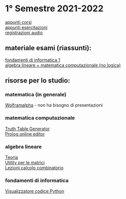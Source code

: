 # 1° Semestre 2021-2022
[appunti corsi](https://drive.google.com/drive/folders/1vxD3c678juomc8P4xPQry1CpsDwO8nm9)<br/>
[appunti esercitazioni](https://drive.google.com/drive/folders/1Q7z-zMgg9KwTbGaujarMTS3dJrdRuidA)<br/>
[registrazioni audio](https://drive.google.com/drive/folders/1-9_eJ4z39QJDtH9VE4yUMleXAF4UqJ9t)

## materiale esami (riassunti):
[fondamenti di informatica 1](https://wind-blouse-209.notion.site/Fondamenti-di-Informatica-1-8a867d523e474d6fa70648cc91dc7e2d)<br/>
[algebra lineare + matematica computazionale (no logica)](https://drive.google.com/drive/folders/1eZUHtg40yEQVZdXxwwuF7_GluB3q3TCd)

## risorse per lo studio:
### matematica (in generale)
[Wolframalpha](https://www.wolframalpha.com/) - non ha bisogno di presentazioni

### matematica computazionale
[Truth Table Generator](https://web.stanford.edu/class/cs103/tools/truth-table-tool/)<br/>
[Prolog online editor](https://swish.swi-prolog.org/)

### algebra lineare
[Teoria](https://www.lezionidimatematica.net/indici/matrici.htm)<br/>
[Utility per le matrici](https://matrixcalc.org/en/)<br/>
[Lezioni calcolo combinatorio](https://youtube.com/playlist?list=PL056CC710F7E17321)

### fondamenti di informatica
[Visualizzatore codice Python](https://pythontutor.com/visualize.html#mode=edit)
